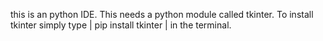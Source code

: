 this is an python IDE.
This needs a python module called tkinter.
To install tkinter simply type | pip install tkinter | in the terminal.
